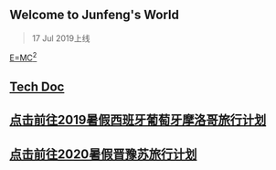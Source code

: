 ## Welcome to Junfeng's World   
> 17 Jul 2019上线


[E=MC<sup>2</sup>](http://www.alberteinsteinsite.com/physics/einsteinphysics.html)


## [Tech Doc](https://keeperlu.github.io/TechDoc/list.html)

## [点击前往2019暑假西班牙葡萄牙摩洛哥旅行计划](https://keeperlu.github.io/spm.html)

## [点击前往2020暑假晋豫苏旅行计划](https://keeperlu.github.io/2020Travel/summer2020.html)
